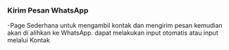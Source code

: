 ### Kirim Pesan WhatsApp

-Page Sederhana untuk mengambil kontak dan mengirim pesan
kemudian akan di alihkan ke WhatsApp.
dapat melakukan input otomatis atau input melalui Kontak
